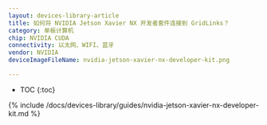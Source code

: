 ```yaml
---
layout: devices-library-article
title: 如何将 NVIDIA Jetson Xavier NX 开发者套件连接到 GridLinks？
category: 单板计算机
chip: NVIDIA CUDA
connectivity: 以太网、WIFI、蓝牙
vendor: NVIDIA
deviceImageFileName: nvidia-jetson-xavier-nx-developer-kit.png

---
```



* TOC
{:toc}

{% include /docs/devices-library/guides/nvidia-jetson-xavier-nx-developer-kit.md %}
